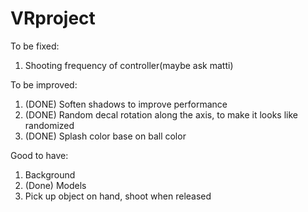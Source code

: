 # VRproject

To be fixed:
1. Shooting frequency of controller(maybe ask matti)

To be improved:
1. (DONE) Soften shadows to improve performance
2. (DONE) Random decal rotation along the axis, to make it looks like randomized
3. (DONE) Splash color base on ball color

Good to have:
1. Background
2. (Done) Models
3. Pick up object on hand, shoot when released